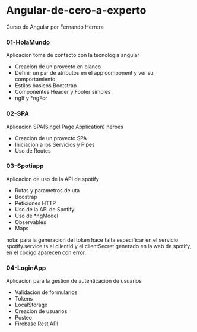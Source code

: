 # Angular-de-cero-a-experto
Curso de Angular por Fernando Herrera


### 01-HolaMundo
Aplicacion toma de contacto con la tecnologia angular

* Creacion de un proyecto en blanco
* Definir un par de atributos en el app component y ver su comportamiento
* Estilos basicos Bootstrap
* Componentes Header y Footer simples
* ngIf y *ngFor

### 02-SPA
Aplicacion SPA(Singel Page Application) heroes

* Creacion de un proyecto SPA
* Iniciacion a los Servicios y Pipes
* Uso de Routes

### 03-Spotiapp
Aplicacion de uso de la API de spotify

* Rutas y parametros de uta
* Boostrap
* Peticiones HTTP
* Uso de la API de Spotify
* Uso de *ngModel
* Observables
* Maps

nota: para la generacion del token hace falta especificar en el servicio spotify.service.ts el clientId y el clientSecret generado en la web de spotify, en el codigo aparecen con error.

### 04-LoginApp
Aplicacion para la gestion de autenticacion de usuarios
* Validacion de formularios
* Tokens
* LocalStorage
* Creacion de usuarios
* Posteo
* Firebase Rest API